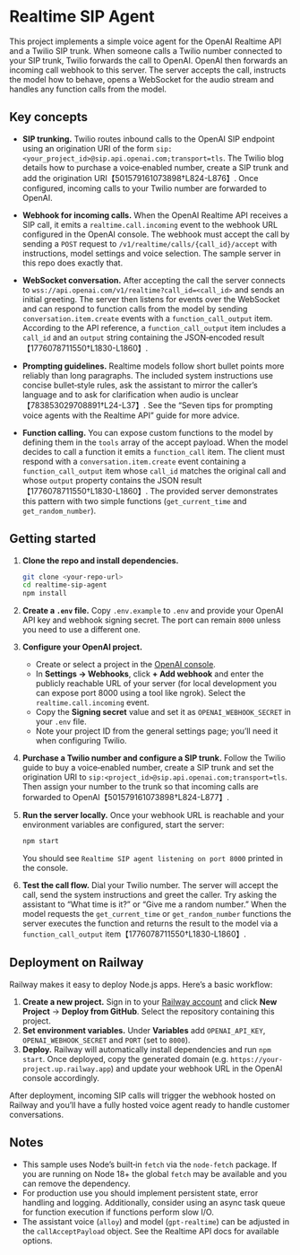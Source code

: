 # Realtime SIP Agent

This project implements a simple voice agent for the OpenAI Realtime API and a Twilio SIP trunk.  When someone calls a Twilio number connected to your SIP trunk, Twilio forwards the call to OpenAI.  OpenAI then forwards an incoming call webhook to this server.  The server accepts the call, instructs the model how to behave, opens a WebSocket for the audio stream and handles any function calls from the model.

## Key concepts

* **SIP trunking.**  Twilio routes inbound calls to the OpenAI SIP endpoint using an origination URI of the form `sip:<your_project_id>@sip.api.openai.com;transport=tls`.  The Twilio blog details how to purchase a voice‑enabled number, create a SIP trunk and add the origination URI【501579161073898†L824-L876】.  Once configured, incoming calls to your Twilio number are forwarded to OpenAI.

* **Webhook for incoming calls.**  When the OpenAI Realtime API receives a SIP call, it emits a `realtime.call.incoming` event to the webhook URL configured in the OpenAI console.  The webhook must accept the call by sending a `POST` request to `/v1/realtime/calls/{call_id}/accept` with instructions, model settings and voice selection.  The sample server in this repo does exactly that.

* **WebSocket conversation.**  After accepting the call the server connects to `wss://api.openai.com/v1/realtime?call_id=<call_id>` and sends an initial greeting.  The server then listens for events over the WebSocket and can respond to function calls from the model by sending `conversation.item.create` events with a `function_call_output` item.  According to the API reference, a `function_call_output` item includes a `call_id` and an `output` string containing the JSON‑encoded result【1776078711550†L1830-L1860】.

* **Prompting guidelines.**  Realtime models follow short bullet points more reliably than long paragraphs.  The included system instructions use concise bullet‑style rules, ask the assistant to mirror the caller’s language and to ask for clarification when audio is unclear【783853029708891†L24-L37】.  See the “Seven tips for prompting voice agents with the Realtime API” guide for more advice.

* **Function calling.**  You can expose custom functions to the model by defining them in the `tools` array of the accept payload.  When the model decides to call a function it emits a `function_call` item.  The client must respond with a `conversation.item.create` event containing a `function_call_output` item whose `call_id` matches the original call and whose `output` property contains the JSON result【1776078711550†L1830-L1860】.  The provided server demonstrates this pattern with two simple functions (`get_current_time` and `get_random_number`).

## Getting started

1. **Clone the repo and install dependencies.**

   ```bash
   git clone <your-repo-url>
   cd realtime-sip-agent
   npm install
   ```

2. **Create a `.env` file.**  Copy `.env.example` to `.env` and provide your OpenAI API key and webhook signing secret.  The port can remain `8000` unless you need to use a different one.

3. **Configure your OpenAI project.**
   * Create or select a project in the [OpenAI console](https://platform.openai.com/).
   * In **Settings → Webhooks**, click **+ Add webhook** and enter the publicly reachable URL of your server (for local development you can expose port 8000 using a tool like ngrok).  Select the `realtime.call.incoming` event.
   * Copy the **Signing secret** value and set it as `OPENAI_WEBHOOK_SECRET` in your `.env` file.
   * Note your project ID from the general settings page; you’ll need it when configuring Twilio.

4. **Purchase a Twilio number and configure a SIP trunk.**  Follow the Twilio guide to buy a voice‑enabled number, create a SIP trunk and set the origination URI to `sip:<project_id>@sip.api.openai.com;transport=tls`.  Then assign your number to the trunk so that incoming calls are forwarded to OpenAI【501579161073898†L824-L877】.

5. **Run the server locally.**  Once your webhook URL is reachable and your environment variables are configured, start the server:

   ```bash
   npm start
   ```

   You should see `Realtime SIP agent listening on port 8000` printed in the console.

6. **Test the call flow.**  Dial your Twilio number.  The server will accept the call, send the system instructions and greet the caller.  Try asking the assistant to “What time is it?” or “Give me a random number.”  When the model requests the `get_current_time` or `get_random_number` functions the server executes the function and returns the result to the model via a `function_call_output` item【1776078711550†L1830-L1860】.

## Deployment on Railway

Railway makes it easy to deploy Node.js apps.  Here’s a basic workflow:

1. **Create a new project.**  Sign in to your [Railway account](https://railway.app/) and click **New Project** → **Deploy from GitHub**.  Select the repository containing this project.
2. **Set environment variables.**  Under **Variables** add `OPENAI_API_KEY`, `OPENAI_WEBHOOK_SECRET` and `PORT` (set to `8000`).
3. **Deploy.**  Railway will automatically install dependencies and run `npm start`.  Once deployed, copy the generated domain (e.g. `https://your-project.up.railway.app`) and update your webhook URL in the OpenAI console accordingly.

After deployment, incoming SIP calls will trigger the webhook hosted on Railway and you’ll have a fully hosted voice agent ready to handle customer conversations.

## Notes

* This sample uses Node’s built‑in `fetch` via the `node-fetch` package.  If you are running on Node 18+ the global `fetch` may be available and you can remove the dependency.
* For production use you should implement persistent state, error handling and logging.  Additionally, consider using an async task queue for function execution if functions perform slow I/O.
* The assistant voice (`alloy`) and model (`gpt-realtime`) can be adjusted in the `callAcceptPayload` object.  See the Realtime API docs for available options.